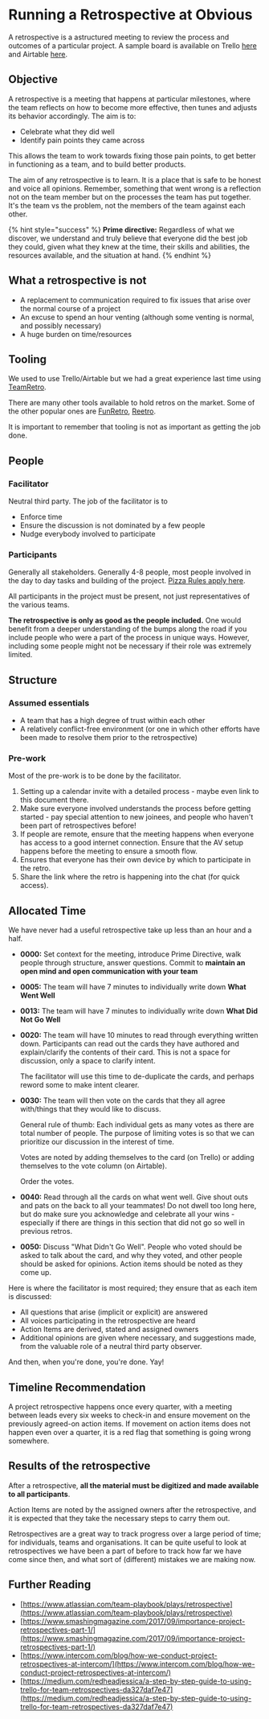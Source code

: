 # Running a Retrospective at Obvious

A retrospective is a astructured meeting to review the process and outcomes of a particular project. A sample board is available on Trello [here](https://trello.com/invite/b/fyAux5Ay/400d59e42f8b4792c70561ca99acbef0/context-for-retrospective-date) and Airtable [here](https://airtable.com/shrRsqsGmbWFgUHnv).

## Objective

A retrospective is a meeting that happens at particular milestones, where the team reflects on how to become more effective, then tunes and adjusts its behavior accordingly. The aim is to:

* Celebrate what they did well
* Identify pain points they came across

This allows the team to work towards fixing those pain points, to get better in functioning as a team, and to build better products.

The aim of any retrospective is to learn. It is a place that is safe to be honest and voice all opinions. Remember, something that went wrong is a reflection not on the team member but on the processes the team has put together. It's the team vs the problem, not the members of the team against each other.

{% hint style="success" %}
**Prime directive:** Regardless of what we discover, we understand and truly believe that everyone did the best job they could, given what they knew at the time, their skills and abilities, the resources available, and the situation at hand.
{% endhint %}

## What a retrospective is not

* A replacement to communication required to fix issues that arise over the normal course of a project
* An excuse to spend an hour venting \(although some venting is normal, and possibly necessary\)
* A huge burden on time/resources

## Tooling

We used to use Trello/Airtable but we had a great experience last time using [TeamRetro](https://teamretro.com).

There are many other tools available to hold retros on the market. Some of the other popular ones are [FunRetro](https://funretro.io), [Reetro](https://reetro.io).

It is important to remember that tooling is not as important as getting the job done.

## People

### Facilitator

Neutral third party. The job of the facilitator is to

* Enforce time
* Ensure the discussion is not dominated by a few people
* Nudge everybody involved to participate

### Participants

Generally all stakeholders. Generally 4-8 people, most people involved in the day to day tasks and building of the project. [Pizza Rules apply here](https://www.theguardian.com/technology/2018/apr/24/the-two-pizza-rule-and-the-secret-of-amazons-success).

All participants in the project must be present, not just representatives of the various teams.

**The retrospective is only as good as the people included.** One would benefit from a deeper understanding of the bumps along the road if you include people who were a part of the process in unique ways. However, including some people might not be necessary if their role was extremely limited.

## Structure

### Assumed essentials

* A team that has a high degree of trust within each other
* A relatively conflict-free environment \(or one in which other efforts have been made to resolve them prior to the retrospective\)

### Pre-work

Most of the pre-work is to be done by the facilitator.

1. Setting up a calendar invite with a detailed process - maybe even link to this document there.
2. Make sure everyone involved understands the process before getting started - pay special attention to new joinees, and people who haven't been part of retrospectives before!
3. If people are remote, ensure that the meeting happens when everyone has access to a good internet connection. Ensure that the AV setup happens before the meeting to ensure a smooth flow.
4. Ensures that everyone has their own device by which to participate in the retro.
5. Share the link where the retro is happening into the chat \(for quick access\).

## Allocated Time

We have never had a useful retrospective take up less than an hour and a half.

* **0000:** Set context for the meeting, introduce Prime Directive, walk people through structure, answer questions. Commit to **maintain an open mind and open communication with your team**
* **0005:** The team will have 7 minutes to individually write down **What Went Well**
* **0013:** The team will have 7 minutes to individually write down **What Did Not Go Well**
* **0020:** The team will have 10 minutes to read through everything written down. Participants can read out the cards they have authored and explain/clarify the contents of their card. This is not a space for discussion, only a space to clarify intent.

  The facilitator will use this time to de-duplicate the cards, and perhaps reword some to make intent clearer.

* **0030:** The team will then vote on the cards that they all agree with/things that they would like to discuss.

  General rule of thumb: Each individual gets as many votes as there are total number of people. The purpose of limiting votes is so that we can prioritize our discussion in the interest of time.

  Votes are noted by adding themselves to the card \(on Trello\) or adding themselves to the vote column \(on Airtable\).

  Order the votes.

* **0040:** Read through all the cards on what went well. Give shout outs and pats on the back to all your teammates! Do not dwell too long here, but do make sure you acknowledge and celebrate all your wins - especially if there are things in this section that did not go so well in previous retros.
* **0050:** Discuss "What Didn't Go Well". People who voted should be asked to talk about the card, and why they voted, and other people should be asked for opinions. Action items should be noted as they come up.

Here is where the facilitator is most required; they ensure that as each item is discussed:

* All questions that arise \(implicit or explicit\) are answered
* All voices participating in the retrospective are heard
* Action Items are derived, stated and assigned owners
* Additional opinions are given where necessary, and suggestions made, from the valuable role of a neutral third party observer.

And then, when you're done, you're done. Yay!

## Timeline Recommendation

A project retrospective happens once every quarter, with a meeting between leads every six weeks to check-in and ensure movement on the previously agreed-on action items. If movement on action items does not happen even over a quarter, it is a red flag that something is going wrong somewhere.

## Results of the retrospective

After a retrospective, **all the material must be digitized and made available to all participants**.

Action Items are noted by the assigned owners after the retrospective, and it is expected that they take the necessary steps to carry them out.

Retrospectives are a great way to track progress over a large period of time; for individuals, teams and organisations. It can be quite useful to look at retrospectives we have been a part of before to track how far we have come since then, and what sort of \(different\) mistakes we are making now.

## Further Reading

* [https://www.atlassian.com/team-playbook/plays/retrospective](https://www.atlassian.com/team-playbook/plays/retrospective)
* [https://www.smashingmagazine.com/2017/09/importance-project-retrospectives-part-1/](https://www.smashingmagazine.com/2017/09/importance-project-retrospectives-part-1/)
* [https://www.intercom.com/blog/how-we-conduct-project-retrospectives-at-intercom/](https://www.intercom.com/blog/how-we-conduct-project-retrospectives-at-intercom/)
* [https://medium.com/redheadjessica/a-step-by-step-guide-to-using-trello-for-team-retrospectives-da327daf7e47](https://medium.com/redheadjessica/a-step-by-step-guide-to-using-trello-for-team-retrospectives-da327daf7e47)

